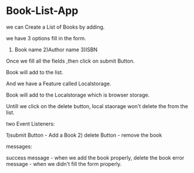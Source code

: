 # Book-List-App

we can Create a List of Books by adding.

we have 3 options fill in the form.

1) Book name
2)Author name
3)ISBN

Once we  fill all the fields ,then click on submit Button.

Book will add to the list.

And we have a Feature called Localstorage.

Book will add to the Localstorage which is browser storage.

Untill we click on the delete button, local staorage won't delete the from the list.

two Event Listeners:

1)submit Button - Add a Book
2) delete Button - remove the book

messages:

success message - when we add the book properly, delete the book
error message - when we didn't fill the form properly.

